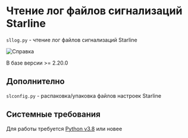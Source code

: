 # Чтение лог файлов сигнализаций Starline

```sllog.py``` - чтение лог файлов сигнализаций Starline

![Справка](help.gif)

В базе версии >= 2.20.0

## Дополнително

```slconfig.py``` - распаковка/упаковка файлов настроек Starline

## Системные требования

Для работы требуется [Python v3.8](https://www.python.org/downloads/) или новее